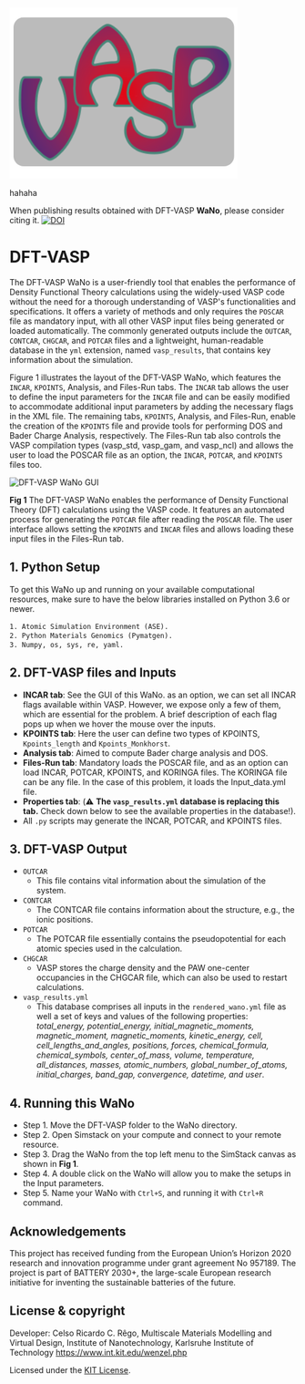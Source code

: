 ![DFT-VASP WaNo logo](https://raw.githubusercontent.com/KIT-Workflows/DFT-VASP/main/DFT-VASP.png)

hahaha

When publishing results obtained with DFT-VASP **WaNo**, please consider citing it. [![DOI](https://zenodo.org/badge/341835878.svg)](https://zenodo.org/badge/latestdoi/341835878)

# DFT-VASP
The DFT-VASP WaNo is a user-friendly tool that enables the performance of Density Functional Theory calculations using the widely-used VASP code without the need for a thorough understanding of VASP's functionalities and specifications. It offers a variety of methods and only requires the `POSCAR` file as mandatory input, with all other VASP input files being generated or loaded automatically. The commonly generated outputs include the `OUTCAR`, `CONTCAR`, `CHGCAR`, and `POTCAR` files and a lightweight, human-readable database in the `yml` extension, named `vasp_results`, that contains key information about the simulation.

Figure 1 illustrates the layout of the DFT-VASP WaNo, which features the `INCAR`, `KPOINTS`, Analysis, and Files-Run tabs. The `INCAR` tab allows the user to define the input parameters for the `INCAR` file and can be easily modified to accommodate additional input parameters by adding the necessary flags in the XML file. The remaining tabs, `KPOINTS`, Analysis, and Files-Run, enable the creation of the `KPOINTS` file and provide tools for performing DOS and Bader Charge Analysis, respectively. The Files-Run tab also controls the VASP compilation types (vasp_std, vasp_gam, and vasp_ncl) and allows the user to load the POSCAR file as an option, the `INCAR`, `POTCAR`, and `KPOINTS` files too. 

![DFT-VASP WaNo GUI](https://raw.githubusercontent.com/KIT-Workflows/DFT-VASP/main/DFT-VASP_paramters.png)

**Fig 1** The DFT-VASP WaNo enables the performance of Density Functional Theory (DFT) calculations using the VASP code. It features an automated process for generating the `POTCAR` file after reading the `POSCAR` file. The user interface allows setting the `KPOINTS` and `INCAR` files and allows loading these input files in the Files-Run tab.

## 1. Python Setup
To get this WaNo up and running on your available computational resources, make sure to have the below libraries installed on Python 3.6 or newer.

```
1. Atomic Simulation Environment (ASE).
2. Python Materials Genomics (Pymatgen).
3. Numpy, os, sys, re, yaml. 
```

## 2. DFT-VASP files and Inputs
- **INCAR tab**: See the GUI of this WaNo. as an option, we can set all INCAR flags available within VASP. However, we expose only a few of them, which are essential for the problem. A brief description of each flag pops up when we hover the mouse over the inputs.
- **KPOINTS tab**: Here the user can define two types of KPOINTS, `Kpoints_length` and `Kpoints_Monkhorst`.
- **Analysis tab**: Aimed to compute Bader charge analysis and DOS.
- **Files-Run tab**: Mandatory loads the POSCAR file, and as an option can load INCAR, POTCAR, KPOINTS, and KORINGA files. The KORINGA file can be any file. In the case of this problem, it loads the Input_data.yml file.
- **Properties tab**: (:warning: **The `vasp_results.yml` database is replacing this tab.** Check down below to see the available properties in the database!).
- All `.py` scripts may generate the INCAR, POTCAR, and KPOINTS files. 

## 3. DFT-VASP Output
- `OUTCAR`    
    - This file contains vital information about the simulation of the system.
- `CONTCAR`
    - The CONTCAR file contains information about the structure, e.g., the ionic positions.
- `POTCAR`
    - The POTCAR file essentially contains the pseudopotential for each atomic species used in the calculation.
- `CHGCAR`
    - VASP stores the charge density and the PAW one-center occupancies in the CHGCAR file, which can also be used to restart calculations.
- `vasp_results.yml`
    - This database comprises all inputs in the `rendered_wano.yml` file as well a set of keys and values of the following properties: _total_energy, potential_energy, initial_magnetic_moments, magnetic_moment, magnetic_moments, kinetic_energy, cell, cell_lengths_and_angles, positions, forces, chemical_formula, chemical_symbols, center_of_mass, volume, temperature, all_distances, masses, atomic_numbers, global_number_of_atoms, initial_charges, band_gap, convergence, datetime, and user_.  

## 4. Running this WaNo

- Step 1. Move the DFT-VASP folder to the WaNo directory. 
- Step 2. Open Simstack on your compute and connect to your remote resource.
- Step 3. Drag the WaNo from the top left menu to the SimStack canvas as shown in **Fig 1**.
- Step 4. A double click on the WaNo will allow you to make the setups in the Input parameters.
- Step 5. Name your WaNo with `Ctrl+S`, and running it with `Ctrl+R` command.

## Acknowledgements
This project has received funding from the European Union’s Horizon 2020 research and innovation programme under grant agreement No 957189. The project is part of BATTERY 2030+, the large-scale European research initiative for inventing the sustainable batteries of the future.

## License & copyright
  Developer: Celso Ricardo C. Rêgo, 
  Multiscale Materials Modelling and Virtual Design,
  Institute of Nanotechnology, Karlsruhe Institute of Technology
  https://www.int.kit.edu/wenzel.php

Licensed under the [KIT License](LICENSE).
